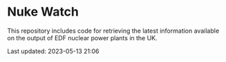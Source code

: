 # Nuke Watch

This repository includes code for retrieving the latest information available on the output of EDF nuclear power plants in the UK.

Last updated: 2023-05-13 21:06